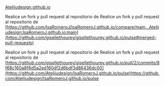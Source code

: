 [Atelijudesign.github.io](https://atelijudesign.github.io)

Realice un fork y pull request al repositorio de  Realice un fork y pull request al repositorio de [https://github.com/IsaRomeroJ/IsaRomeroJ.github.io/compare/main...Atelijudesign:IsaRomeroJ.github.io:main](https://github.com/gisellethourey/gisellethourey.github.io/pulse#merged-pull-requests)

Realice un fork y pull request al repositorio de  Realice un fork y pull request al repositorio de [https://github.com/gisellethourey/gisellethourey.github.io/pull/2/commits/8f68c160a8f6d5a2ed160df2d6bdf3d86436dc00](https://github.com/Atelijudesign/IsaRomeroJ.github.io/pulse)https://github.com/Atelijudesign/IsaRomeroJ.github.io/pulse
